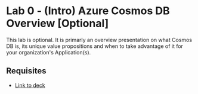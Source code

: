 # Lab 0 - (Intro) Azure Cosmos DB Overview [Optional]

This lab is optional.  It is primarly an overview presentation on what Cosmos DB is, its unique value propositions and when to take advantage of it for your organization's Application(s).

## Requisites

- [Link to deck]()
